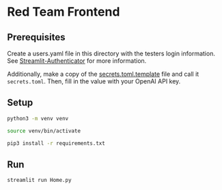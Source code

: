 # Red Team Frontend

## Prerequisites

Create a users.yaml file in this directory with the testers login information. See [Streamlit-Authenticator](https://github.com/mkhorasani/Streamlit-Authenticator) for more information.

Additionally, make a copy of the [secrets.toml.template](.streamlit/secrets.toml.template) file and call it `secrets.toml`. Then, fill in the value with your OpenAI API key.

## Setup

```bash
python3 -m venv venv

source venv/bin/activate

pip3 install -r requirements.txt
```

## Run

```bash
streamlit run Home.py
```
